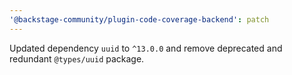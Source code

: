 ```yaml
---
'@backstage-community/plugin-code-coverage-backend': patch
---
```


Updated dependency `uuid` to `^13.0.0` and remove deprecated and redundant `@types/uuid` package.
